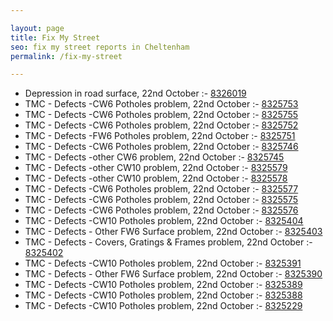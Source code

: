 ```yaml
---

layout: page
title: Fix My Street
seo: fix my street reports in Cheltenham
permalink: /fix-my-street

---
```


<!-- fix_marker starts -->

- Depression in road surface, 22nd October :- [8326019](https://www.fixmystreet.com/report/8326019)
- TMC - Defects -CW6 Potholes  problem, 22nd October :- [8325753](https://www.fixmystreet.com/report/8325753)
- TMC - Defects -CW6 Potholes  problem, 22nd October :- [8325755](https://www.fixmystreet.com/report/8325755)
- TMC - Defects -CW6 Potholes  problem, 22nd October :- [8325752](https://www.fixmystreet.com/report/8325752)
- TMC - Defects -FW6 Potholes problem, 22nd October :- [8325751](https://www.fixmystreet.com/report/8325751)
- TMC - Defects -CW6 Potholes  problem, 22nd October :- [8325746](https://www.fixmystreet.com/report/8325746)
- TMC - Defects -other CW6 problem, 22nd October :- [8325745](https://www.fixmystreet.com/report/8325745)
- TMC - Defects -other CW10 problem, 22nd October :- [8325579](https://www.fixmystreet.com/report/8325579)
- TMC - Defects -other CW10 problem, 22nd October :- [8325578](https://www.fixmystreet.com/report/8325578)
- TMC - Defects -CW6 Potholes  problem, 22nd October :- [8325577](https://www.fixmystreet.com/report/8325577)
- TMC - Defects -CW6 Potholes  problem, 22nd October :- [8325575](https://www.fixmystreet.com/report/8325575)
- TMC - Defects -CW6 Potholes  problem, 22nd October :- [8325576](https://www.fixmystreet.com/report/8325576)
- TMC - Defects -CW10 Potholes problem, 22nd October :- [8325404](https://www.fixmystreet.com/report/8325404)
- TMC - Defects - Other FW6  Surface problem, 22nd October :- [8325403](https://www.fixmystreet.com/report/8325403)
- TMC - Defects - Covers, Gratings & Frames problem, 22nd October :- [8325402](https://www.fixmystreet.com/report/8325402)
- TMC - Defects -CW10 Potholes problem, 22nd October :- [8325391](https://www.fixmystreet.com/report/8325391)
- TMC - Defects - Other FW6  Surface problem, 22nd October :- [8325390](https://www.fixmystreet.com/report/8325390)
- TMC - Defects -CW10 Potholes problem, 22nd October :- [8325389](https://www.fixmystreet.com/report/8325389)
- TMC - Defects -CW10 Potholes problem, 22nd October :- [8325388](https://www.fixmystreet.com/report/8325388)
- TMC - Defects -CW10 Potholes problem, 22nd October :- [8325229](https://www.fixmystreet.com/report/8325229)

<!-- fix_marker ends -->